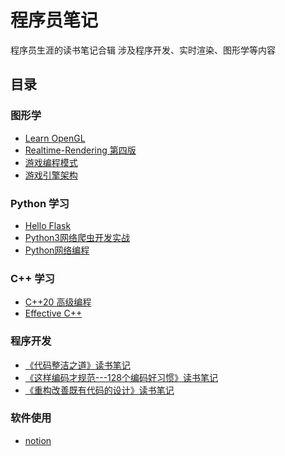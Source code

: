 
# 程序员笔记

程序员生涯的读书笔记合辑
涉及程序开发、实时渲染、图形学等内容


## 目录

### 图形学
* [Learn OpenGL](content/LearnOpenGL/README.md)
* [Realtime-Rendering 第四版](content/RealtimeRendering4th/README.md)
* [游戏编程模式](content/GameProgrammingPatterns/README.md)
* [游戏引擎架构](content/GameEngineArchitecture/README.md)

### Python 学习
* [Hello Flask](content/HelloFlask/README.md)
* [Python3网络爬虫开发实战](content/WebCrawler/README.md)
* [Python网络编程](content/Python网络编程/README.md)

### C++ 学习
* [C++20 高级编程](content/C++20Professional/README.md)
* [Effective C++](content/EffectiveC++/README.md)

### 程序开发
* [《代码整洁之道》读书笔记](content/《代码整洁之道》读书笔记/README.md)
* [《这样编码才规范---128个编码好习惯》读书笔记](content/《这样编码才规范》读书笔记/README.md)
* [《重构改善既有代码的设计》读书笔记](content/《重构改善既有代码的设计》读书笔记/README.md)

### 软件使用
* [notion](content/nottion/README.md)
